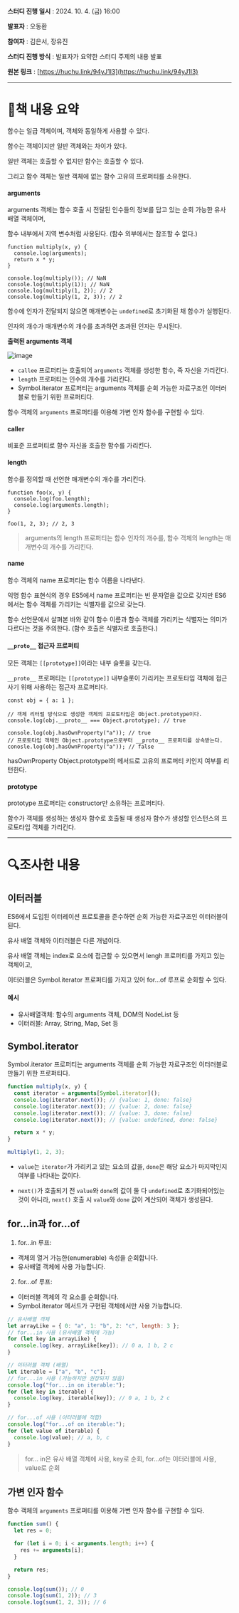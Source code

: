 **스터디 진행 일시** : 2024. 10. 4. (금) 16:00

**발표자** : 오동환

**참여자** : 김은서, 장유진

**스터디 진행 방식** : 발표자가 요약한 스터디 주제의 내용 발표

**원본 링크** : [https://huchu.link/94yJ1l3](https://huchu.link/94yJ1l3)

---

# 📖책 내용 요약

함수는 일급 객체이며, 객체와 동일하게 사용할 수 있다.

함수는 객체이지만 일반 객체와는 차이가 있다.

일반 객체는 호출할 수 없지만 함수는 호출할 수 있다.

그리고 함수 객체는 일반 객체에 없는 함수 고유의 프로퍼티를 소유한다.

#### arguments

arguments 객체는 함수 호출 시 전달된 인수들의 정보를 답고 있는 순회 가능한 유사 배열 객체이며,

함수 내부에서 지역 변수처럼 사용된다. (함수 외부에서는 참조할 수 없다.)

```
function multiply(x, y) {
  console.log(arguments);
  return x * y;
}

console.log(multiply()); // NaN
console.log(multiply(1)); // NaN
console.log(multiply(1, 2)); // 2
console.log(multiply(1, 2, 3)); // 2
```

함수에 인자가 전달되지 않으면 매개변수는 `undefined`로 초기화된 채 함수가 실행된다.

인자의 개수가 매개변수의 개수를 초과하면 초과된 인자는 무시된다.

**출력된 arguments 객체**

![image](https://github.com/user-attachments/assets/4cd46326-eb65-41bc-a593-ab5688948cd3)

- `callee` 프로퍼티는 호출되어 `arguments` 객체를 생성한 함수, 즉 자신을 가리킨다.
- `length` 프로퍼티는 인수의 개수를 가리킨다.
- Symbol.iterator 프로퍼티는 arguments 객체를 순회 가능한 자료구조인 이터러블로 만들기 위한 프로퍼티다.

함수 객체의 `arguments` 프로퍼티를 이용해 가변 인자 함수를 구현할 수 있다.

#### caller

비표준 프로퍼티로 함수 자신을 호출한 함수를 가리킨다.

#### length

함수를 정의할 때 선언한 매개변수의 개수를 가리킨다.

```
function foo(x, y) {
  console.log(foo.length);
  console.log(arguments.length);
}

foo(1, 2, 3); // 2, 3
```

> arguments의 length 프로퍼티는 함수 인자의 개수를, 함수 객체의 length는 매개변수의 개수를 가리킨다.

#### name

함수 객체의 name 프로퍼티는 함수 이름을 나타낸다.

익명 함수 표현식의 경우 ES5에서 name 프로퍼티는 빈 문자열을 값으로 갖지만 ES6에서는 함수 객체를 가리키는 식별자를 값으로 갖는다.

함수 선언문에서 살펴본 바와 같이 함수 이름과 함수 객체를 가리키는 식별자는 의미가 다르다는 것을 주의한다. (함수 호출은 식별자로 호출한다.)

#### `__proto__` 접근자 프로퍼티

모든 객체는 `[[prototype]]`이라는 내부 슬롯을 갖는다.

`__proto__` 프로퍼티는 `[[prototype]]` 내부슬롯이 가리키는 프로토타입 객체에 접근사기 위해 사용하는 접근자 프로퍼티다.

```
const obj = { a: 1 };

// 객체 리터럴 방식으로 생성한 객체의 프로토타입은 Object.prototype이다.
console.log(obj.__proto__ === Object.prototype); // true

console.log(obj.hasOwnProperty("a")); // true
// 프로토타입 객체인 Object.prototype으로부터 __proto__ 프로퍼티를 상속받는다.
conosle.log(obj.hasOwnProperty("a")); // false
```

hasOwnProperty Object.prototypel의 메서드로 고유의 프로퍼티 키인지 여부를 리턴한다.

#### prototype

prototype 프로퍼티는 constructor만 소유하는 프로퍼티다.

함수가 객체를 생성하는 생성자 함수로 호출될 때 생성자 함수가 생성할 인스턴스의 프로토타입 객체를 가리킨다.

---

# 🔍조사한 내용

## 이터러블

ES6에서 도입된 이터레이션 프로토콜을 준수하면 순회 가능한 자료구조인 이터러블이 된다.

유사 배열 객체와 이터러블은 다른 개념이다.

유사 배열 객체는 index로 요소에 접근할 수 있으면서 lengh 프로퍼티를 가지고 있는 객체이고,

이터러블은 Symbol.iterator 프로퍼티를 가지고 있어 for...of 루프로 순회할 수 있다.

#### 예시

- 유사배열객체: 함수의 arguments 객체, DOM의 NodeList 등
- 이터러블: Array, String, Map, Set 등

## Symbol.iterator

Symbol.iterator 프로퍼티는 arguments 객체를 순회 가능한 자료구조인 이터러블로 만들기 위한 프로퍼티다.

```js
function multiply(x, y) {
  const iterator = arguments[Symbol.iterator]();
  console.log(iterator.next()); // {value: 1, done: false}
  console.log(iterator.next()); // {value: 2, done: false}
  console.log(iterator.next()); // {value: 3, done: false}
  console.log(iterator.next()); // {value: undefined, done: false}

  return x * y;
}

multiply(1, 2, 3);
```

- `value`는 `iterator`가 가리키고 있는 요소의 값을, `done`은 해당 요소가 마지막인지 여부를 나타내는 값이다.

- `next()`가 호출되기 전 `value`와 `done`의 값이 둘 다 `undefined`로 초기화되어있는 것이 아니라, `next()` 호출 시 `value`와 `done` 값이 계산되어 객체가 생성된다.

## for...in과 for...of

1. for...in 루프:

- 객체의 열거 가능한(enumerable) 속성을 순회합니다.
- 유사배열 객체에 사용 가능합니다.

2. for...of 루프:

- 이터러블 객체의 각 요소를 순회합니다.
- Symbol.iterator 메서드가 구현된 객체에서만 사용 가능합니다.

```js
// 유사배열 객체
let arrayLike = { 0: "a", 1: "b", 2: "c", length: 3 };
// for...in 사용 (유사배열 객체에 가능)
for (let key in arrayLike) {
  console.log(key, arrayLike[key]); // 0 a, 1 b, 2 c
}

// 이터러블 객체 (배열)
let iterable = ["a", "b", "c"];
// for...in 사용 (가능하지만 권장되지 않음)
console.log("for...in on iterable:");
for (let key in iterable) {
  console.log(key, iterable[key]); // 0 a, 1 b, 2 c
}

// for...of 사용 (이터러블에 적합)
console.log("for...of on iterable:");
for (let value of iterable) {
  console.log(value); // a, b, c
}
```

> for... in은 유사 배열 객체에 사용, key로 순회, for...of는 이터러블에 사용, value로 순회

## 가변 인자 함수

함수 객체의 `arguments` 프로퍼티를 이용해 가변 인자 함수를 구현할 수 있다.

```js
function sum() {
  let res = 0;

  for (let i = 0; i < arguments.length; i++) {
    res += arguments[i];
  }

  return res;
}

console.log(sum()); // 0
console.log(sum(1, 2)); // 3
console.log(sum(1, 2, 3)); // 6
```
